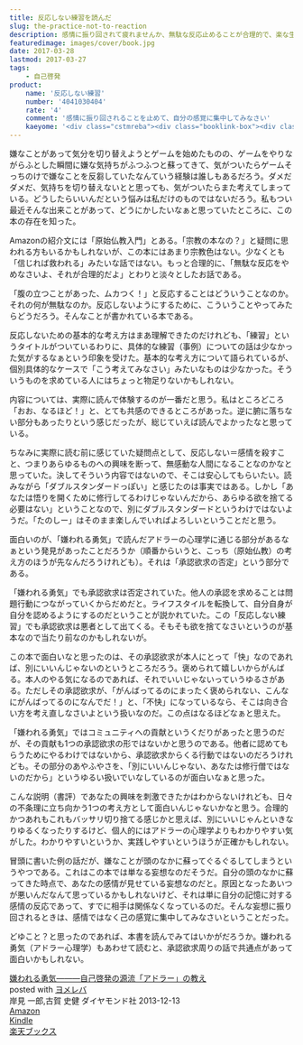 ```yaml
---
title: 反応しない練習を読んだ
slug: the-practice-not-to-reaction
description: 感情に振り回されて疲れませんか、無駄な反応止めることが合理的で、楽な生き方につながりますよという本である。原始仏教入門とあるが、宗教色はない。反応するな＝感情を殺せと捉えてしまうかもしれないが、そうではない。マイナスな感情に振り回されないための合理的な考え方について書かれた本である。
featuredimage: images/cover/book.jpg
date: 2017-03-28
lastmod: 2017-03-27
tags: 
    - 自己啓発
product:
    name: '反応しない練習'
    number: '4041030404'
    rate: '4'
    comment: '感情に振り回されることを止めて、自分の感覚に集中してみなさい'
    kaeyome: '<div class="cstmreba"><div class="booklink-box"><div class="booklink-image"><a href="https://www.amazon.co.jp/exec/obidos/asin/4041030404/illusionspace-22/" target="_blank" ><img src="https://images-fe.ssl-images-amazon.com/images/I/51WVJMVtbhL._SL160_.jpg" style="border: none;" /></a></div><div class="booklink-info"><div class="booklink-name"><a href="https://www.amazon.co.jp/exec/obidos/asin/4041030404/illusionspace-22/" target="_blank" >反応しない練習  あらゆる悩みが消えていくブッダの超・合理的な「考え方」</a><div class="booklink-powered-date">posted with <a href="https://yomereba.com" rel="nofollow" target="_blank">ヨメレバ</a></div></div><div class="booklink-detail">草薙龍瞬 KADOKAWA/中経出版 2015-07-31    </div><div class="booklink-link2"><div class="shoplinkamazon"><a href="https://www.amazon.co.jp/exec/obidos/asin/4041030404/illusionspace-22/" target="_blank" >Amazon</a></div><div class="shoplinkkindle"><a href="https://www.amazon.co.jp/exec/obidos/ASIN/B012EU8CD0/illusionspace-22/" target="_blank" >Kindle</a></div><div class="shoplinkrakuten"><a href="https://hb.afl.rakuten.co.jp/hgc/11acbc01.369b1bf6.11acbc02.cabf9fe9/?pc=http%3A%2F%2Fbooks.rakuten.co.jp%2Frb%2F13315854%2F%3Fscid%3Daf_ich_link_urltxt%26m%3Dhttp%3A%2F%2Fm.rakuten.co.jp%2Fev%2Fbook%2F" target="_blank" >楽天ブックス</a></div>                        	  	  	  	</div></div><div class="booklink-footer"></div></div></div>'
---
```


嫌なことがあって気分を切り替えようとゲームを始めたものの、ゲームをやりながらふとした瞬間に嫌な気持ちがふつふつと蘇ってきて、気がついたらゲームそっちのけで嫌なことを反芻していたなんていう経験は誰しもあるだろう。ダメだダメだ、気持ちを切り替えないとと思っても、気がついたらまた考えてしまっている。どうしたらいいんだという悩みは私だけのものではないだろう。私もつい最近そんな出来ことがあって、どうにかしたいなぁと思っていたところに、この本の存在を知った。

Amazonの紹介文には「原始仏教入門」とある。「宗教の本なの？」と疑問に思われる方もいるかもしれないが、この本にはあまり宗教色はない。少なくとも「信じれば救われる」みたいな話ではない。もっと合理的に、「無駄な反応をやめなさいよ、それが合理的だよ」とわりと淡々としたお話である。

「腹の立つことがあった、ムカつく！」と反応することはどういうことなのか。それの何が無駄なのか。反応しないようにするために、こういうことやってみたらどうだろう。そんなことが書かれている本である。

反応しないための基本的な考え方はまあ理解できたのだけれども、「練習」というタイトルがついているわりに、具体的な練習（事例）についての話は少なかった気がするなぁという印象を受けた。基本的な考え方について語られているが、個別具体的なケースで「こう考えてみなさい」みたいなものは少なかった。そういうものを求めている人にはちょっと物足りないかもしれない。

内容については、実際に読んで体験するのが一番だと思う。私はところどころ「おお、なるほど！」と、とても共感のできるところがあった。逆に腑に落ちない部分もあったりという感じだったが、総じていえば読んでよかったなと思っている。

ちなみに実際に読む前に感じていた疑問点として、反応しない＝感情を殺すこと、つまりあらゆるものへの興味を断って、無感動な人間になることなのかなと思っていた。決してそういう内容ではないので、そこは安心してもらいたい。読みながら「ダブルスタンダードっぽい」と感じたのは事実ではある。しかし「あなたは悟りを開くために修行してるわけじゃないんだから、あらゆる欲を捨てる必要はない」ということなので、別にダブルスタンダードというわけではないようだ。「たのしー」はそのまま楽しんでいればよろしいということだと思う。

面白いのが、「嫌われる勇気」で読んだアドラーの心理学に通じる部分があるなぁという発見があったことだろうか（順番からいうと、こっち（原始仏教）の考え方のほうが先なんだろうけれども）。それは「承認欲求の否定」という部分である。

「嫌われる勇気」でも承認欲求は否定されていた。他人の承認を求めることは問題行動につながっていくからだめだと。ライフスタイルを転換して、自分自身が自分を認めるようにするのだということが説かれていた。この「反応しない練習」でも承認欲求は悪者として出てくる。そもそも欲を捨てなさいというのが基本なので当たり前なのかもしれないが。

この本で面白いなと思ったのは、その承認欲求が本人にとって「快」なのであれば、別にいいんじゃないのというところだろう。褒められて嬉しいからがんばる。本人のやる気になるのであれば、それでいいじゃないっていうゆるさがある。ただしその承認欲求が、「がんばってるのにまったく褒められない、こんなにがんばってるのになんでだ！」と、「不快」になっているなら、そこは向き合い方を考え直しなさいよという扱いなのだ。この点はなるほどなぁと思えた。

「嫌われる勇気」ではコミュニティへの貢献というくだりがあったと思うのだが、その貢献も1つの承認欲求の形ではないかと思うのである。他者に認めてもらうためにやるわけではないから、承認欲求からくる行動ではないのだろうけれども。その部分のあやふやさを、「別にいいんじゃない、あなたは修行僧ではないのだから」というゆるい扱いでいなしているのが面白いなぁと思った。

こんな説明（書評）であなたの興味を刺激できたかはわからないけれども、日々の不条理に立ち向かう1つの考え方として面白いんじゃないかなと思う。合理的かつあれもこれもバッサリ切り捨てる感じかと思えば、別にいいじゃんといきなりゆるくなったりするけど、個人的にはアドラーの心理学よりもわかりやすい気がした。わかりやすいというか、実践しやすいというほうが正確かもしれない。

冒頭に書いた例の話だが、嫌なことが頭のなかに蘇ってぐるぐるしてしまうというやつである。これはこの本では単なる妄想なのだそうだ。自分の頭のなかに蘇ってきた時点で、あなたの感情が見せている妄想なのだと。原因となったあいつが悪いんだなんて思っているかもしれないけど、それは単に自分の記憶に対する感情の反応であって、すでに相手は関係なくなっているのだ。そんな妄想に振り回されるときは、感情ではなく己の感覚に集中してみなさいということだった。

どゆこと？と思ったのであれば、本書を読んでみてはいかがだろうか。嫌われる勇気（アドラー心理学）もあわせて読むと、承認欲求周りの話で共通点があって面白いかもしれない。

<div class="cstmreba">
<div class="booklink-box">
<div class="booklink-image"><a href="https://www.amazon.co.jp/exec/obidos/asin/4478025819/illusionspace-22/" target="_blank" ><img alt=""  src="https://images-fe.ssl-images-amazon.com/images/I/51sPGsTuF0L._SL160_.jpg" style="border: none;" /></a></div>
<div class="booklink-info">
<div class="booklink-name"><a href="https://www.amazon.co.jp/exec/obidos/asin/4478025819/illusionspace-22/" target="_blank" >嫌われる勇気―――自己啓発の源流「アドラー」の教え</a>
<div class="booklink-powered-date">posted with <a href="https://yomereba.com" rel="nofollow" target="_blank">ヨメレバ</a></div>
</div>
<div class="booklink-detail">岸見 一郎,古賀 史健 ダイヤモンド社 2013-12-13    </div>
<div class="booklink-link2">
<div class="shoplinkamazon"><a href="https://www.amazon.co.jp/exec/obidos/asin/4478025819/illusionspace-22/" target="_blank" >Amazon</a></div>
<div class="shoplinkkindle"><a href="https://www.amazon.co.jp/exec/obidos/ASIN/B00H7RACY8/illusionspace-22/" target="_blank" >Kindle</a></div>
<div class="shoplinkrakuten"><a href="https://hb.afl.rakuten.co.jp/hgc/11acbc01.369b1bf6.11acbc02.cabf9fe9/?pc=http%3A%2F%2Fbooks.rakuten.co.jp%2Frb%2F12570589%2F%3Fscid%3Daf_ich_link_urltxt%26m%3Dhttp%3A%2F%2Fm.rakuten.co.jp%2Fev%2Fbook%2F" target="_blank" >楽天ブックス</a></div>
</div>
</div>
<div class="booklink-footer"></div>
</div>
</div>
